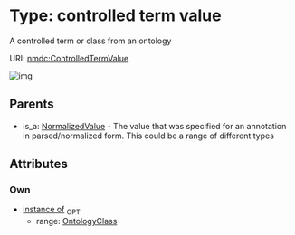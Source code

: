 
# Type: controlled term value


A controlled term or class from an ontology

URI: [nmdc:ControlledTermValue](https://microbiomedata/meta/ControlledTermValue)


![img](http://yuml.me/diagram/nofunky;dir:TB/class/\[OntologyClass]<instance%20of%200..1-++\[ControlledTermValue],%20\[NormalizedValue]^-\[ControlledTermValue])

## Parents

 *  is_a: [NormalizedValue](NormalizedValue.md) - The value that was specified for an annotation in parsed/normalized form. This could be a range of different types

## Attributes


### Own

 * [instance of](instance_of.md)  <sub>OPT</sub>
    * range: [OntologyClass](OntologyClass.md)
